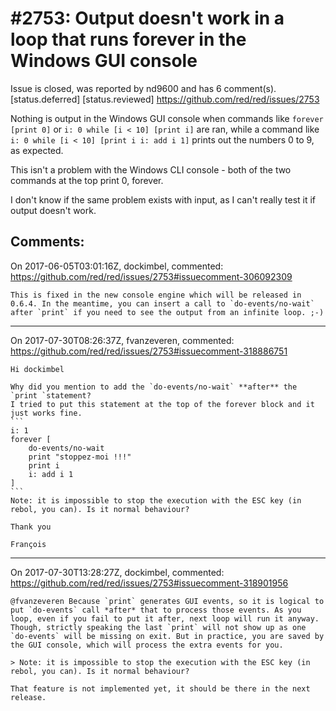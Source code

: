 
#2753: Output doesn't work in a loop that runs forever in the Windows GUI console
================================================================================
Issue is closed, was reported by nd9600 and has 6 comment(s).
[status.deferred] [status.reviewed]
<https://github.com/red/red/issues/2753>

Nothing is output in the Windows GUI console when commands like 
`forever [print 0]` 
or 
`i: 0 while [i < 10] [print i]`
 are ran, while a command like
`i: 0 while [i < 10] [print i i: add i 1]`
prints out the numbers 0 to 9, as expected.

This isn't a problem with the Windows CLI console - both of the two commands at the top print 0, forever.

I don't know if the same problem exists with input, as I can't really test it if output doesn't work.



Comments:
--------------------------------------------------------------------------------

On 2017-06-05T03:01:16Z, dockimbel, commented:
<https://github.com/red/red/issues/2753#issuecomment-306092309>

    This is fixed in the new console engine which will be released in 0.6.4. In the meantime, you can insert a call to `do-events/no-wait` after `print` if you need to see the output from an infinite loop. ;-)

--------------------------------------------------------------------------------

On 2017-07-30T08:26:37Z, fvanzeveren, commented:
<https://github.com/red/red/issues/2753#issuecomment-318886751>

    Hi dockimbel
    
    Why did you mention to add the `do-events/no-wait` **after** the `print `statement?
    I tried to put this statement at the top of the forever block and it just works fine.
    ```
    i: 1
    forever [
        do-events/no-wait 
        print "stoppez-moi !!!"
        print i    
        i: add i 1
    ]
    ```
    Note: it is impossible to stop the execution with the ESC key (in rebol, you can). Is it normal behaviour?
    
    Thank you
    
    François

--------------------------------------------------------------------------------

On 2017-07-30T13:28:27Z, dockimbel, commented:
<https://github.com/red/red/issues/2753#issuecomment-318901956>

    @fvanzeveren Because `print` generates GUI events, so it is logical to put `do-events` call *after* that to process those events. As you loop, even if you fail to put it after, next loop will run it anyway. Though, strictly speaking the last `print` will not show up as one `do-events` will be missing on exit. But in practice, you are saved by the GUI console, which will process the extra events for you.
    
    > Note: it is impossible to stop the execution with the ESC key (in rebol, you can). Is it normal behaviour?
    
    That feature is not implemented yet, it should be there in the next release.

